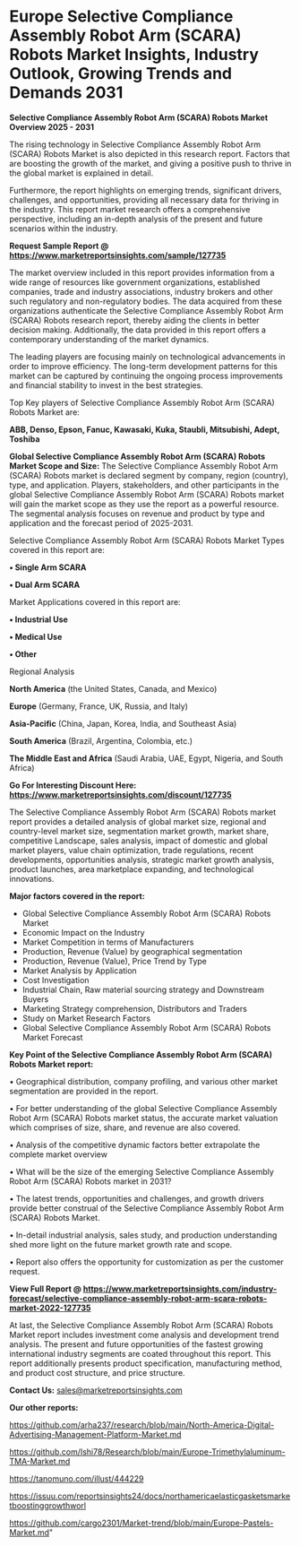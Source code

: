 # Europe Selective Compliance Assembly Robot Arm (SCARA) Robots Market Insights, Industry Outlook, Growing Trends and Demands 2031

<Strong> Selective Compliance Assembly Robot Arm (SCARA) Robots Market Overview 2025 - 2031</strong>

The rising technology in Selective Compliance Assembly Robot Arm (SCARA) Robots Market is also depicted in this research report. Factors that are boosting the growth of the market, and giving a positive push to thrive in the global market is explained in detail.

Furthermore, the report highlights on emerging trends, significant drivers, challenges, and opportunities, providing all necessary data for thriving in the industry. This report market research offers a comprehensive perspective, including an in-depth analysis of the present and future scenarios within the industry.

<strong>Request Sample Report @ <a href=https://www.marketreportsinsights.com/sample/127735>https://www.marketreportsinsights.com/sample/127735</a></strong>

The market overview included in this report provides information from a wide range of resources like government organizations, established companies, trade and industry associations, industry brokers and other such regulatory and non-regulatory bodies. The data acquired from these organizations authenticate the Selective Compliance Assembly Robot Arm (SCARA) Robots research report, thereby aiding the clients in better decision making. Additionally, the data provided in this report offers a contemporary understanding of the market dynamics.

The leading players are focusing mainly on technological advancements in order to improve efficiency. The long-term development patterns for this market can be captured by continuing the ongoing process improvements and financial stability to invest in the best strategies.

Top Key players of Selective Compliance Assembly Robot Arm (SCARA) Robots Market are:

<strong>ABB, Denso, Epson, Fanuc, Kawasaki, Kuka, Staubli, Mitsubishi, Adept, Toshiba</strong>

<strong><b>Global Selective Compliance Assembly Robot Arm (SCARA) Robots Market Scope and Size:</b></strong>
The Selective Compliance Assembly Robot Arm (SCARA) Robots market is declared segment by company, region (country), type, and application. Players, stakeholders, and other participants in the global Selective Compliance Assembly Robot Arm (SCARA) Robots market will gain the market scope as they use the report as a powerful resource. The segmental analysis focuses on revenue and product by type and application and the forecast period of 2025-2031.

Selective Compliance Assembly Robot Arm (SCARA) Robots Market Types covered in this report are:

<strong>• Single Arm SCARA

• Dual Arm SCARA</strong>

Market Applications covered in this report are:

<strong>• Industrial Use

• Medical Use

• Other</strong> 

Regional Analysis

<strong>North America</strong> (the United States, Canada, and Mexico)

<strong>Europe</strong> (Germany, France, UK, Russia, and Italy)

<strong>Asia-Pacific</strong> (China, Japan, Korea, India, and Southeast Asia)

<strong>South America</strong> (Brazil, Argentina, Colombia, etc.)

<strong>The Middle East and Africa</strong> (Saudi Arabia, UAE, Egypt, Nigeria, and South Africa)

<strong>Go For Interesting Discount Here: <a href=https://www.marketreportsinsights.com/discount/127735>https://www.marketreportsinsights.com/discount/127735</a></strong>

The Selective Compliance Assembly Robot Arm (SCARA) Robots market report provides a detailed analysis of global market size, regional and country-level market size, segmentation market growth, market share, competitive Landscape, sales analysis, impact of domestic and global market players, value chain optimization, trade regulations, recent developments, opportunities analysis, strategic market growth analysis, product launches, area marketplace expanding, and technological innovations.

<strong><b>Major factors covered in the report:</b></strong>
<ul>
  <li>Global Selective Compliance Assembly Robot Arm (SCARA) Robots Market </li>
  <li>Economic Impact on the Industry</li>
  <li>Market Competition in terms of Manufacturers</li>
  <li>Production, Revenue (Value) by geographical segmentation</li>
  <li>Production, Revenue (Value), Price Trend by Type</li>
  <li>Market Analysis by Application</li>
  <li>Cost Investigation</li>
  <li>Industrial Chain, Raw material sourcing strategy and Downstream Buyers</li>
  <li>Marketing Strategy comprehension, Distributors and Traders</li>
  <li>Study on Market Research Factors</li>
  <li>Global Selective Compliance Assembly Robot Arm (SCARA) Robots Market Forecast</li>
</ul>

<strong><b>Key Point of the Selective Compliance Assembly Robot Arm (SCARA) Robots Market report:</b></strong>

• Geographical distribution, company profiling, and various other market segmentation are provided in the report.

• For better understanding of the global Selective Compliance Assembly Robot Arm (SCARA) Robots market status, the accurate market valuation which comprises of size, share, and revenue are also covered.

• Analysis of the competitive dynamic factors better extrapolate the complete market overview

• What will be the size of the emerging Selective Compliance Assembly Robot Arm (SCARA) Robots market in 2031?

• The latest trends, opportunities and challenges, and growth drivers provide better construal of the Selective Compliance Assembly Robot Arm (SCARA) Robots Market.

• In-detail industrial analysis, sales study, and production understanding shed more light on the future market growth rate and scope.

• Report also offers the opportunity for customization as per the customer request.

<strong><b>View Full Report @ <a href=https://www.marketreportsinsights.com/industry-forecast/selective-compliance-assembly-robot-arm-scara-robots-market-2022-127735>https://www.marketreportsinsights.com/industry-forecast/selective-compliance-assembly-robot-arm-scara-robots-market-2022-127735</a></b></strong>


At last, the Selective Compliance Assembly Robot Arm (SCARA) Robots Market report includes investment come analysis and development trend analysis. The present and future opportunities of the fastest growing international industry segments are coated throughout this report. This report additionally presents product specification, manufacturing method, and product cost structure, and price structure.

<strong>Contact Us:</strong>
sales@marketreportsinsights.com

<strong>Our other reports:</strong>

<a href=https://github.com/arha237/research/blob/main/North-America-Digital-Advertising-Management-Platform-Market.md>https://github.com/arha237/research/blob/main/North-America-Digital-Advertising-Management-Platform-Market.md</a>

<a href=https://github.com/Ishi78/Research/blob/main/Europe-Trimethylaluminum-TMA-Market.md>https://github.com/Ishi78/Research/blob/main/Europe-Trimethylaluminum-TMA-Market.md</a>

<a href=https://tanomuno.com/illust/444229>https://tanomuno.com/illust/444229</a>

<a href=https://issuu.com/reportsinsights24/docs/northamericaelasticgasketsmarketboostinggrowthworl>https://issuu.com/reportsinsights24/docs/northamericaelasticgasketsmarketboostinggrowthworl</a>

<a href=https://github.com/cargo2301/Market-trend/blob/main/Europe-Pastels-Market.md>https://github.com/cargo2301/Market-trend/blob/main/Europe-Pastels-Market.md</a>"
